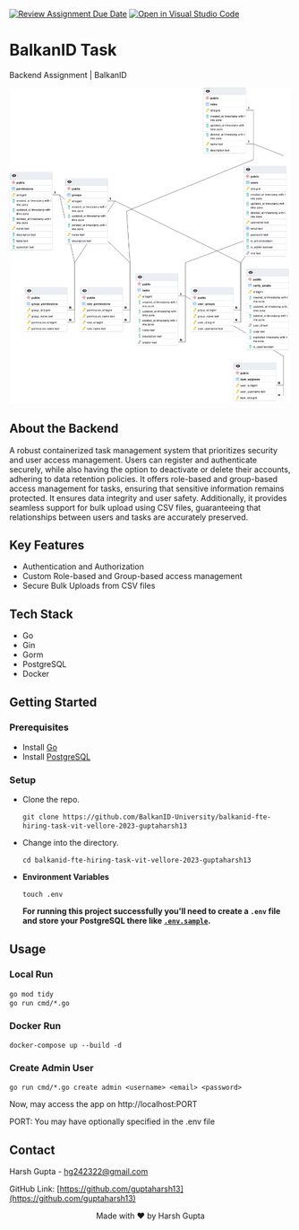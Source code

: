[![Review Assignment Due Date](https://classroom.github.com/assets/deadline-readme-button-24ddc0f5d75046c5622901739e7c5dd533143b0c8e959d652212380cedb1ea36.svg)](https://classroom.github.com/a/YCCXVJKc)
[![Open in Visual Studio Code](https://classroom.github.com/assets/open-in-vscode-718a45dd9cf7e7f842a935f5ebbe5719a5e09af4491e668f4dbf3b35d5cca122.svg)](https://classroom.github.com/online_ide?assignment_repo_id=11471296&assignment_repo_type=AssignmentRepo)

# BalkanID Task

Backend Assignment | BalkanID

![ERD](erd.png)

## About the Backend

A robust containerized task management system that prioritizes security and user access management. Users can register and authenticate securely, while also having the option to deactivate or delete their accounts, adhering to data retention policies. It offers role-based and group-based access management for tasks, ensuring that sensitive information remains protected. It ensures data integrity and user safety. Additionally, it provides seamless support for bulk upload using CSV files, guaranteeing that relationships between users and tasks are accurately preserved.

## Key Features
- Authentication and Authorization
- Custom Role-based and Group-based access management
- Secure Bulk Uploads from CSV files

## Tech Stack
- Go
- Gin
- Gorm
- PostgreSQL
- Docker

## Getting Started

### Prerequisites

- Install [Go](https://go.dev/doc/install)
- Install [PostgreSQL](https://www.postgresql.org/download/)

### Setup

- Clone the repo.

    ```shell
    git clone https://github.com/BalkanID-University/balkanid-fte-hiring-task-vit-vellore-2023-guptaharsh13
    ```

- Change into the directory.

    ```shell
    cd balkanid-fte-hiring-task-vit-vellore-2023-guptaharsh13
    ```

- **Environment Variables**

  ```shell
  touch .env
  ```

  **For running this project successfully you'll need to create a `.env` file and store your PostgreSQL there like [`.env.sample`](https://github.com/BalkanID-University/balkanid-fte-hiring-task-vit-vellore-2023-guptaharsh13/blob/master/.env.sample).**

## Usage

### Local Run

```shell
go mod tidy
go run cmd/*.go 
```

### Docker Run

```shell
docker-compose up --build -d
```

### Create Admin User
```shell
go run cmd/*.go create admin <username> <email> <password>
```


Now, may access the app on http://localhost:PORT

PORT: You may have optionally specified in the .env file

## Contact

Harsh Gupta - hg242322@gmail.com

GitHub Link: [https://github.com/guptaharsh13](https://github.com/guptaharsh13)

<p align="center">Made with ❤ by Harsh Gupta</p>
